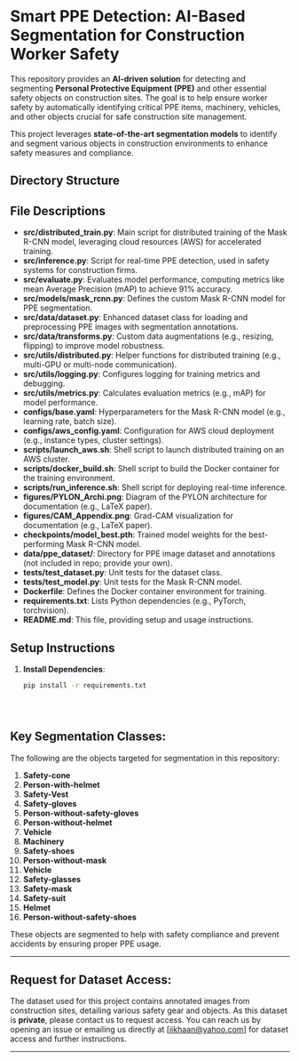 # Smart PPE Detection: AI-Based Segmentation for Construction Worker Safety

This repository provides an **AI-driven solution** for detecting and segmenting **Personal Protective Equipment (PPE)** and other essential safety objects on construction sites. The goal is to help ensure worker safety by automatically identifying critical PPE items, machinery, vehicles, and other objects crucial for safe construction site management.

This project leverages **state-of-the-art segmentation models** to identify and segment various objects in construction environments to enhance safety measures and compliance.
## Directory Structure


## File Descriptions

- **src/distributed_train.py**: Main script for distributed training of the Mask R-CNN model, leveraging cloud resources (AWS) for accelerated training.
- **src/inference.py**: Script for real-time PPE detection, used in safety systems for construction firms.
- **src/evaluate.py**: Evaluates model performance, computing metrics like mean Average Precision (mAP) to achieve 91% accuracy.
- **src/models/mask_rcnn.py**: Defines the custom Mask R-CNN model for PPE segmentation.
- **src/data/dataset.py**: Enhanced dataset class for loading and preprocessing PPE images with segmentation annotations.
- **src/data/transforms.py**: Custom data augmentations (e.g., resizing, flipping) to improve model robustness.
- **src/utils/distributed.py**: Helper functions for distributed training (e.g., multi-GPU or multi-node communication).
- **src/utils/logging.py**: Configures logging for training metrics and debugging.
- **src/utils/metrics.py**: Calculates evaluation metrics (e.g., mAP) for model performance.
- **configs/base.yaml**: Hyperparameters for the Mask R-CNN model (e.g., learning rate, batch size).
- **configs/aws_config.yaml**: Configuration for AWS cloud deployment (e.g., instance types, cluster settings).
- **scripts/launch_aws.sh**: Shell script to launch distributed training on an AWS cluster.
- **scripts/docker_build.sh**: Shell script to build the Docker container for the training environment.
- **scripts/run_inference.sh**: Shell script for deploying real-time inference.
- **figures/PYLON_Archi.png**: Diagram of the PYLON architecture for documentation (e.g., LaTeX paper).
- **figures/CAM_Appendix.png**: Grad-CAM visualization for documentation (e.g., LaTeX paper).
- **checkpoints/model_best.pth**: Trained model weights for the best-performing Mask R-CNN model.
- **data/ppe_dataset/**: Directory for PPE image dataset and annotations (not included in repo; provide your own).
- **tests/test_dataset.py**: Unit tests for the dataset class.
- **tests/test_model.py**: Unit tests for the Mask R-CNN model.
- **Dockerfile**: Defines the Docker container environment for training.
- **requirements.txt**: Lists Python dependencies (e.g., PyTorch, torchvision).
- **README.md**: This file, providing setup and usage instructions.

## Setup Instructions

1. **Install Dependencies**:
   ```bash
   pip install -r requirements.txt





## Key Segmentation Classes:
The following are the objects targeted for segmentation in this repository:

1. **Safety-cone**
2. **Person-with-helmet**
3. **Safety-Vest**
4. **Safety-gloves**
5. **Person-without-safety-gloves**
6. **Person-without-helmet**
7. **Vehicle**
8. **Machinery**
9. **Safety-shoes**
10. **Person-without-mask**
11. **Vehicle**
12. **Safety-glasses**
13. **Safety-mask**
14. **Safety-suit**
15. **Helmet**
16. **Person-without-safety-shoes**

These objects are segmented to help with safety compliance and prevent accidents by ensuring proper PPE usage.

---

## Request for Dataset Access:

The dataset used for this project contains annotated images from construction sites, detailing various safety gear and objects. As this dataset is **private**, please contact us to request access. You can reach us by opening an issue or emailing us directly at [iikhaan@yahoo.com] for dataset access and further instructions.

---
